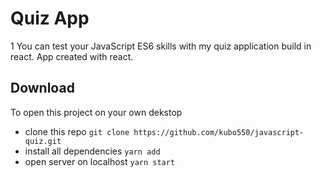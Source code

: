 # Quiz App
1
You can test your JavaScript ES6 skills with my quiz application build in react. App created with react.

## Download 

To open this project on your own dekstop 
 - clone this repo ` git clone https://github.com/kubo550/javascript-quiz.git `
 - install all dependencies ` yarn add `
 - open server on localhost ` yarn start `
